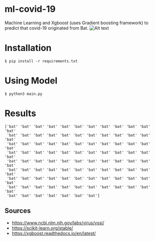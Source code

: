 # ml-covid-19
 Machine Learning and Xgboost (uses Gradient boosting framework) to predict that covid-19 originated from Bat.
![Alt text](https://img.webmd.com/dtmcms/live/webmd/consumer_assets/site_images/article_thumbnails/other/1800x1200_virus_3d_render_red_03_other.jpg?resize=*:350px "COVID-19")

# Installation
```
$ pip install -r requirements.txt
```

# Using Model
```
$ python3 main.py
```

# Results
```
['bat' 'bat' 'bat' 'bat' 'bat' 'bat' 'bat' 'bat' 'bat' 'bat' 'bat' 'bat'
 'bat' 'bat' 'bat' 'bat' 'bat' 'bat' 'bat' 'bat' 'bat' 'bat' 'bat' 'bat'
 'bat' 'bat' 'bat' 'bat' 'bat' 'bat' 'bat' 'bat' 'bat' 'bat' 'bat' 'bat'
 'bat' 'bat' 'bat' 'bat' 'bat' 'bat' 'bat' 'bat' 'bat' 'bat' 'bat' 'bat'
 'bat' 'bat' 'bat' 'bat' 'bat' 'bat' 'bat' 'bat' 'bat' 'bat' 'bat' 'bat'
 'bat' 'bat' 'bat' 'bat' 'bat' 'bat' 'bat' 'bat' 'bat' 'bat' 'bat' 'bat'
 'bat' 'bat' 'bat' 'bat' 'bat' 'bat' 'bat' 'bat' 'bat' 'bat' 'bat' 'bat'
 'bat' 'bat' 'bat' 'bat' 'bat' 'bat' 'bat' 'bat' 'bat' 'bat' 'bat' 'bat'
 'bat' 'bat' 'bat' 'bat' 'bat' 'bat' 'bat']
 ```
 ## Sources
- https://www.ncbi.nlm.nih.gov/labs/virus/vssi/
- https://scikit-learn.org/stable/
- https://xgboost.readthedocs.io/en/latest/
